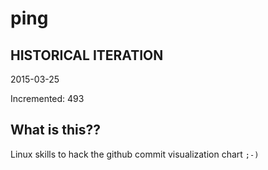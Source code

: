 # ping

## HISTORICAL ITERATION
2015-03-25

Incremented: 493

## What is this?? 
Linux skills to hack the github commit visualization chart `;-)`
